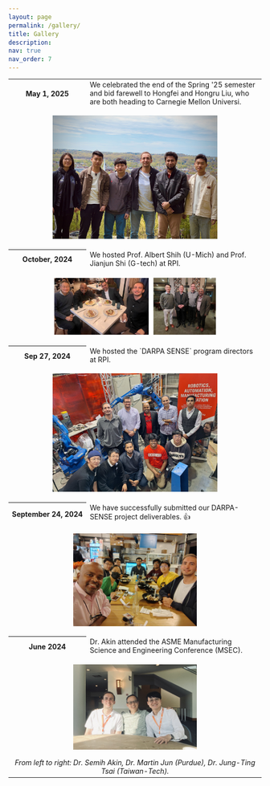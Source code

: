 ```yaml
---
layout: page
permalink: /gallery/
title: Gallery
description:  
nav: true
nav_order: 7
---
```

<div class="news">
  <div class="table-responsive">
    <table class="table table-sm table-borderless">
      <tr>
        <th scope="row" style="white-space: nowrap;">May 1, 2025</th>
        <td>
          We celebrated the end of the Spring '25 semester and bid farewell to Hongfei and Hongru Liu, who are both heading to Carnegie Mellon Universi.
           </td>
      </tr>
      <tr>
        <td colspan="2" style="text-align: center;">
          <figure>
            <img src="../assets/img/Semi_Lab_Spring2025.jpg" alt="Spring 2025 Farewell" style="width:80%; max-width:500px;">                        
          </figure>
        </td>
      </tr>
      <tr>
        <th scope="row" style="white-space: nowrap;">October, 2024</th>
        <td>
          We hosted Prof. Albert Shih (U-Mich) and Prof. Jianjun Shi (G-tech) at RPI.
        </td>
      </tr>
      <tr>
        <td colspan="2" style="text-align: center;">
          <figure>
            <img src="../assets/img/Alber_Shi.jpg" alt="Prof. Albert Shih Visit" style="width:80%; max-width:500px; height:70%; max-height:1000px;">                        
          </figure>
        </td>
      </tr>
      <tr>
        <th scope="row" style="white-space: nowrap;">Sep 27, 2024</th>
        <td>
          We hosted the `DARPA SENSE` program directors at RPI.
        </td>
      </tr>
      <tr>
        <td colspan="2" style="text-align: center;">
          <figure>
            <img src="../assets/img/DARPA_visit2.jpg" alt="DARPA Visit" style="width:80%; max-width:500px;">                        
          </figure>
        </td>
      </tr>
      <tr>
        <th scope="row" style="white-space: nowrap;">September 24, 2024</th>
        <td>
          We have successfully submitted our DARPA-SENSE project deliverables. <span class="star">&#128077;</span>
        </td>
      </tr>
      <tr>
        <td colspan="2" style="text-align: center;">
          <figure>
            <img src="../assets/img/Darpa_dinner.jpg" alt="DARPA Dinner" style="width:60%; max-width:400px;">
          </figure>
        </td>
      </tr>
      <tr>
        <th scope="row" style="white-space: nowrap;">June 2024</th>
        <td>
          Dr. Akin attended the ASME Manufacturing Science and Engineering Conference (MSEC).
        </td>
      </tr>
      <tr>
        <td colspan="2" style="text-align: center;">
          <figure>
            <img src="../assets/img/martinjun_tim.jpg" style="width:60%; max-width:400px;">
          </figure>
          <i>From left to right: Dr. Semih Akin, Dr. Martin Jun (Purdue), Dr. Jung-Ting Tsai (Taiwan-Tech).</i>
        </td>
      </tr>
    </table>
  </div>
</div>